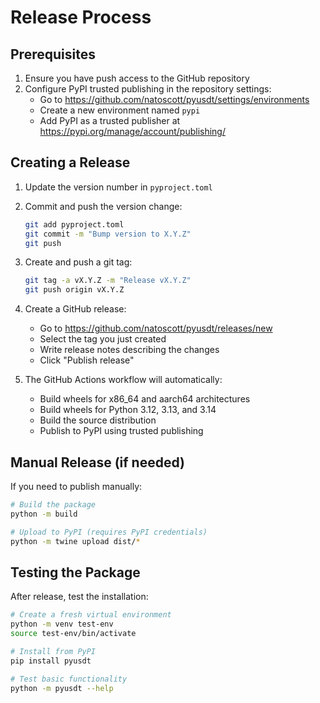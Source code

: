 # Release Process

## Prerequisites

1. Ensure you have push access to the GitHub repository
2. Configure PyPI trusted publishing in the repository settings:
   - Go to https://github.com/natoscott/pyusdt/settings/environments
   - Create a new environment named `pypi`
   - Add PyPI as a trusted publisher at https://pypi.org/manage/account/publishing/

## Creating a Release

1. Update the version number in `pyproject.toml`

2. Commit and push the version change:
   ```bash
   git add pyproject.toml
   git commit -m "Bump version to X.Y.Z"
   git push
   ```

3. Create and push a git tag:
   ```bash
   git tag -a vX.Y.Z -m "Release vX.Y.Z"
   git push origin vX.Y.Z
   ```

4. Create a GitHub release:
   - Go to https://github.com/natoscott/pyusdt/releases/new
   - Select the tag you just created
   - Write release notes describing the changes
   - Click "Publish release"

5. The GitHub Actions workflow will automatically:
   - Build wheels for x86_64 and aarch64 architectures
   - Build wheels for Python 3.12, 3.13, and 3.14
   - Build the source distribution
   - Publish to PyPI using trusted publishing

## Manual Release (if needed)

If you need to publish manually:

```bash
# Build the package
python -m build

# Upload to PyPI (requires PyPI credentials)
python -m twine upload dist/*
```

## Testing the Package

After release, test the installation:

```bash
# Create a fresh virtual environment
python -m venv test-env
source test-env/bin/activate

# Install from PyPI
pip install pyusdt

# Test basic functionality
python -m pyusdt --help
```
